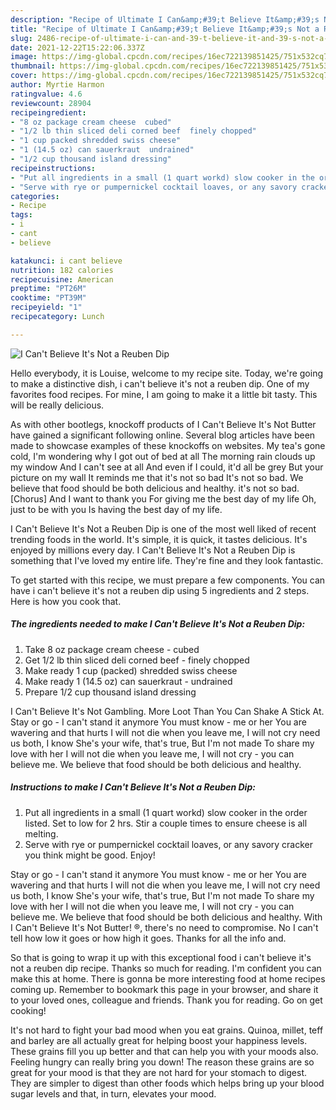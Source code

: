 ```yaml
---
description: "Recipe of Ultimate I Can&amp;#39;t Believe It&amp;#39;s Not a Reuben Dip"
title: "Recipe of Ultimate I Can&amp;#39;t Believe It&amp;#39;s Not a Reuben Dip"
slug: 2486-recipe-of-ultimate-i-can-and-39-t-believe-it-and-39-s-not-a-reuben-dip
date: 2021-12-22T15:22:06.337Z
image: https://img-global.cpcdn.com/recipes/16ec722139851425/751x532cq70/i-cant-believe-its-not-a-reuben-dip-recipe-main-photo.jpg
thumbnail: https://img-global.cpcdn.com/recipes/16ec722139851425/751x532cq70/i-cant-believe-its-not-a-reuben-dip-recipe-main-photo.jpg
cover: https://img-global.cpcdn.com/recipes/16ec722139851425/751x532cq70/i-cant-believe-its-not-a-reuben-dip-recipe-main-photo.jpg
author: Myrtie Harmon
ratingvalue: 4.6
reviewcount: 28904
recipeingredient:
- "8 oz package cream cheese  cubed"
- "1/2 lb thin sliced deli corned beef  finely chopped"
- "1 cup packed shredded swiss cheese"
- "1 (14.5 oz) can sauerkraut  undrained"
- "1/2 cup thousand island dressing"
recipeinstructions:
- "Put all ingredients in a small (1 quart workd) slow cooker in the order listed. Set to low for 2 hrs. Stir a couple times to ensure cheese is all melting."
- "Serve with rye or pumpernickel cocktail loaves, or any savory cracker you think might be good. Enjoy!"
categories:
- Recipe
tags:
- i
- cant
- believe

katakunci: i cant believe 
nutrition: 182 calories
recipecuisine: American
preptime: "PT26M"
cooktime: "PT39M"
recipeyield: "1"
recipecategory: Lunch

---
```



![I Can&#39;t Believe It&#39;s Not a Reuben Dip](https://img-global.cpcdn.com/recipes/16ec722139851425/751x532cq70/i-cant-believe-its-not-a-reuben-dip-recipe-main-photo.jpg)

Hello everybody, it is Louise, welcome to my recipe site. Today, we're going to make a distinctive dish, i can&#39;t believe it&#39;s not a reuben dip. One of my favorites food recipes. For mine, I am going to make it a little bit tasty. This will be really delicious.

As with other bootlegs, knockoff products of I Can&#39;t Believe It&#39;s Not Butter have gained a significant following online. Several blog articles have been made to showcase examples of these knockoffs on websites. My tea&#39;s gone cold, I&#39;m wondering why I got out of bed at all The morning rain clouds up my window And I can&#39;t see at all And even if I could, it&#39;d all be grey But your picture on my wall It reminds me that it&#39;s not so bad It&#39;s not so bad. We believe that food should be both delicious and healthy. it&#39;s not so bad. [Chorus] And I want to thank you For giving me the best day of my life Oh, just to be with you Is having the best day of my life.

I Can&#39;t Believe It&#39;s Not a Reuben Dip is one of the most well liked of recent trending foods in the world. It's simple, it is quick, it tastes delicious. It's enjoyed by millions every day. I Can&#39;t Believe It&#39;s Not a Reuben Dip is something that I've loved my entire life. They're fine and they look fantastic.


To get started with this recipe, we must prepare a few components. You can have i can&#39;t believe it&#39;s not a reuben dip using 5 ingredients and 2 steps. Here is how you cook that.

<!--inarticleads1-->

##### The ingredients needed to make I Can&#39;t Believe It&#39;s Not a Reuben Dip:

1. Take 8 oz package cream cheese - cubed
1. Get 1/2 lb thin sliced deli corned beef - finely chopped
1. Make ready 1 cup (packed) shredded swiss cheese
1. Make ready 1 (14.5 oz) can sauerkraut - undrained
1. Prepare 1/2 cup thousand island dressing


I Can&#39;t Believe It&#39;s Not Gambling. More Loot Than You Can Shake A Stick At. Stay or go - I can&#39;t stand it anymore You must know - me or her You are wavering and that hurts I will not die when you leave me, I will not cry need us both, I know She&#39;s your wife, that&#39;s true, But I&#39;m not made To share my love with her I will not die when you leave me, I will not cry - you can believe me. We believe that food should be both delicious and healthy. 

<!--inarticleads2-->

##### Instructions to make I Can&#39;t Believe It&#39;s Not a Reuben Dip:

1. Put all ingredients in a small (1 quart workd) slow cooker in the order listed. Set to low for 2 hrs. Stir a couple times to ensure cheese is all melting.
1. Serve with rye or pumpernickel cocktail loaves, or any savory cracker you think might be good. Enjoy!


Stay or go - I can&#39;t stand it anymore You must know - me or her You are wavering and that hurts I will not die when you leave me, I will not cry need us both, I know She&#39;s your wife, that&#39;s true, But I&#39;m not made To share my love with her I will not die when you leave me, I will not cry - you can believe me. We believe that food should be both delicious and healthy. With I Can&#39;t Believe It&#39;s Not Butter! ®, there&#39;s no need to compromise. No I can&#39;t tell how low it goes or how high it goes. Thanks for all the info and. 

So that is going to wrap it up with this exceptional food i can&#39;t believe it&#39;s not a reuben dip recipe. Thanks so much for reading. I'm confident you can make this at home. There is gonna be more interesting food at home recipes coming up. Remember to bookmark this page in your browser, and share it to your loved ones, colleague and friends. Thank you for reading. Go on get cooking!

It's not hard to fight your bad mood when you eat grains. Quinoa, millet, teff and barley are all actually great for helping boost your happiness levels. These grains fill you up better and that can help you with your moods also. Feeling hungry can really bring you down! The reason these grains are so great for your mood is that they are not hard for your stomach to digest. They are simpler to digest than other foods which helps bring up your blood sugar levels and that, in turn, elevates your mood.
